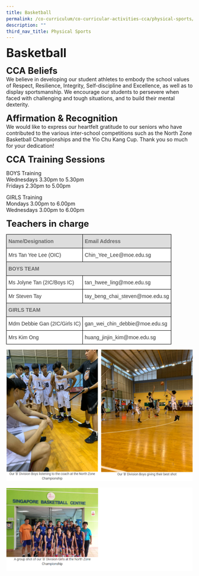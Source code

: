 ```yaml
---
title: Basketball
permalink: /co-curriculum/co-curricular-activities-cca/physical-sports/basketball/
description: ""
third_nav_title: Physical Sports
---
```



**<font size=6>Basketball</font>**

**<font size=5>CCA Beliefs</font>**<br>
We believe in developing our student athletes to embody the school values of Respect, Resilience, Integrity, Self-discipline and Excellence, as well as to display sportsmanship. We encourage our students to persevere when faced with challenging and tough situations, and to build their mental dexterity. 

  
**<font size=5>Affirmation & Recognition</font>**<br>
We would like to express our heartfelt gratitude to our seniors who have contributed to the various inter-school competitions such as the North Zone Basketball Championships and the Yio Chu Kang Cup. Thank you so much for your dedication! 

  
**<font size=5>CCA Training Sessions</font>**<br>


BOYS Training<br>
Wednesdays 3.30pm to 5.30pm<br>
Fridays 2.30pm to 5.00pm

  

GIRLS Training<br>
Mondays 3.00pm to 6.00pm<br>
Wednesdays 3.00pm to 6.00pm

**<font size=5>Teachers in charge</font>**<br>
<table style="border-collapse:collapse;border-spacing:0" class="tg"><thead><tr><th style="background-color:#DDD;border-color:black;border-style:solid;border-width:1px;color:#666;font-family:Arial, sans-serif;font-size:14px;font-weight:bold;overflow:hidden;padding:10px 5px;text-align:left;vertical-align:middle;word-break:normal"><span style="color:#666;background-color:#DDD">Name/Designation</span></th><th style="background-color:#DDD;border-color:black;border-style:solid;border-width:1px;color:#666;font-family:Arial, sans-serif;font-size:14px;font-weight:bold;overflow:hidden;padding:10px 5px;text-align:left;vertical-align:middle;word-break:normal"><span style="color:#666;background-color:#DDD">Email Address</span></th></tr></thead><tbody><tr><td style="background-color:#FFF;border-color:black;border-style:solid;border-width:1px;color:#333;font-family:Arial, sans-serif;font-size:14px;overflow:hidden;padding:10px 5px;text-align:left;vertical-align:middle;word-break:normal"> Mrs Tan Yee Lee (OIC)</td><td style="background-color:#FFF;border-color:black;border-style:solid;border-width:1px;color:#333;font-family:Arial, sans-serif;font-size:14px;overflow:hidden;padding:10px 5px;text-align:left;vertical-align:middle;word-break:normal"> Chin_Yee_Lee@moe.edu.sg</td></tr><tr><td style="background-color:#DDD;border-color:black;border-style:solid;border-width:1px;color:#666;font-family:Arial, sans-serif;font-size:14px;font-weight:bold;overflow:hidden;padding:10px 5px;text-align:left;vertical-align:middle;word-break:normal" colspan="2"><span style="color:#666;background-color:#DDD">BOYS TEAM</span></td></tr><tr><td style="background-color:#FFF;border-color:black;border-style:solid;border-width:1px;color:#333;font-family:Arial, sans-serif;font-size:14px;overflow:hidden;padding:10px 5px;text-align:left;vertical-align:middle;word-break:normal">Ms Jolyne Tan (2IC/Boys IC)</td><td style="background-color:#FFF;border-color:black;border-style:solid;border-width:1px;color:#333;font-family:Arial, sans-serif;font-size:14px;overflow:hidden;padding:10px 5px;text-align:left;vertical-align:middle;word-break:normal">tan_hwee_ling@moe.edu.sg</td></tr><tr><td style="background-color:#FFF;border-color:black;border-style:solid;border-width:1px;color:#333;font-family:Arial, sans-serif;font-size:14px;overflow:hidden;padding:10px 5px;text-align:left;vertical-align:middle;word-break:normal">Mr Steven Tay</td><td style="background-color:#FFF;border-color:black;border-style:solid;border-width:1px;color:#333;font-family:Arial, sans-serif;font-size:14px;overflow:hidden;padding:10px 5px;text-align:left;vertical-align:middle;word-break:normal"> tay_beng_chai_steven@moe.edu.sg</td></tr><tr><td style="background-color:#DDD;border-color:black;border-style:solid;border-width:1px;color:#666;font-family:Arial, sans-serif;font-size:14px;font-weight:bold;overflow:hidden;padding:10px 5px;text-align:left;vertical-align:middle;word-break:normal" colspan="2"><span style="color:#666;background-color:#DDD">GIRLS TEAM</span></td></tr><tr><td style="background-color:#FFF;border-color:black;border-style:solid;border-width:1px;color:#333;font-family:Arial, sans-serif;font-size:14px;overflow:hidden;padding:10px 5px;text-align:left;vertical-align:middle;word-break:normal">Mdm Debbie Gan (2IC/Girls IC)</td><td style="background-color:#FFF;border-color:black;border-style:solid;border-width:1px;color:#333;font-family:Arial, sans-serif;font-size:14px;overflow:hidden;padding:10px 5px;text-align:left;vertical-align:middle;word-break:normal">gan_wei_chin_debbie@moe.edu.sg</td></tr><tr><td style="background-color:#FFF;border-color:black;border-style:solid;border-width:1px;color:#333;font-family:Arial, sans-serif;font-size:14px;overflow:hidden;padding:10px 5px;text-align:left;vertical-align:middle;word-break:normal">Mrs Kim Ong</td><td style="background-color:#FFF;border-color:black;border-style:solid;border-width:1px;color:#333;font-family:Arial, sans-serif;font-size:14px;overflow:hidden;padding:10px 5px;text-align:left;vertical-align:middle;word-break:normal">huang_jinjin_kim@moe.edu.sg</td></tr></tbody></table>

![](/images/CCA/Basketball%201.png)

![](/images/CCA/Basketball%202.png)